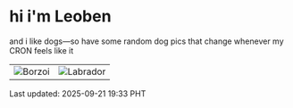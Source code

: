 # hi i'm Leoben

and i like dogs—so have some random dog pics that change whenever my CRON feels like it

|  |  |
|--------|----------|
| ![Borzoi](https://random-dog-vercel.vercel.app/api/random-borzoi?v=1758454393) | ![Labrador](https://random-dog-vercel.vercel.app/api/random-labrador?v=1758454393) |

Last updated: 2025-09-21 19:33 PHT
